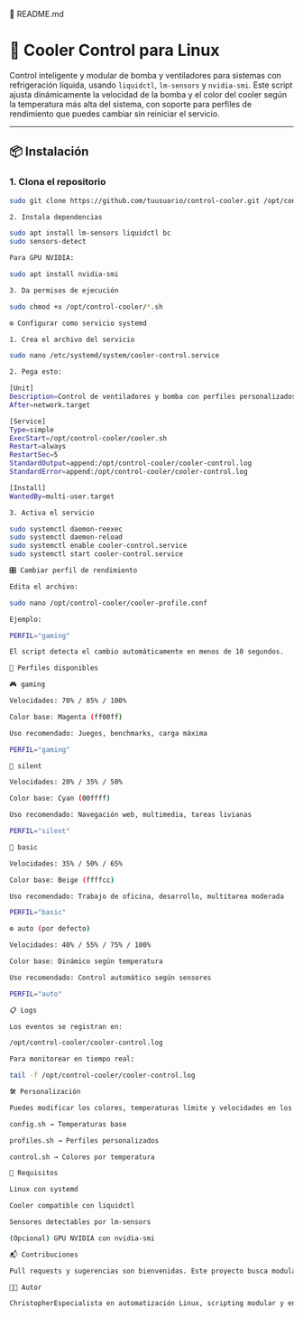 📄 README.md

# 🧊 Cooler Control para Linux

Control inteligente y modular de bomba y ventiladores para sistemas con refrigeración líquida, usando `liquidctl`, `lm-sensors` y `nvidia-smi`. Este script ajusta dinámicamente la velocidad de la bomba y el color del cooler según la temperatura más alta del sistema, con soporte para perfiles de rendimiento que puedes cambiar sin reiniciar el servicio.

---

## 📦 Instalación

### 1. Clona el repositorio

```bash
sudo git clone https://github.com/tuusuario/control-cooler.git /opt/control-cooler

2. Instala dependencias

sudo apt install lm-sensors liquidctl bc
sudo sensors-detect

Para GPU NVIDIA:

sudo apt install nvidia-smi

3. Da permisos de ejecución

sudo chmod +x /opt/control-cooler/*.sh

⚙️ Configurar como servicio systemd

1. Crea el archivo del servicio

sudo nano /etc/systemd/system/cooler-control.service

2. Pega esto:

[Unit]
Description=Control de ventiladores y bomba con perfiles personalizados
After=network.target

[Service]
Type=simple
ExecStart=/opt/control-cooler/cooler.sh
Restart=always
RestartSec=5
StandardOutput=append:/opt/control-cooler/cooler-control.log
StandardError=append:/opt/control-cooler/cooler-control.log

[Install]
WantedBy=multi-user.target

3. Activa el servicio

sudo systemctl daemon-reexec
sudo systemctl daemon-reload
sudo systemctl enable cooler-control.service
sudo systemctl start cooler-control.service

🎛️ Cambiar perfil de rendimiento

Edita el archivo:

sudo nano /opt/control-cooler/cooler-profile.conf

Ejemplo:

PERFIL="gaming"

El script detecta el cambio automáticamente en menos de 10 segundos.

🧪 Perfiles disponibles

🎮 gaming

Velocidades: 70% / 85% / 100%

Color base: Magenta (ff00ff)

Uso recomendado: Juegos, benchmarks, carga máxima

PERFIL="gaming"

🤫 silent

Velocidades: 20% / 35% / 50%

Color base: Cyan (00ffff)

Uso recomendado: Navegación web, multimedia, tareas livianas

PERFIL="silent"

🧩 basic

Velocidades: 35% / 50% / 65%

Color base: Beige (ffffcc)

Uso recomendado: Trabajo de oficina, desarrollo, multitarea moderada

PERFIL="basic"

⚙️ auto (por defecto)

Velocidades: 40% / 55% / 75% / 100%

Color base: Dinámico según temperatura

Uso recomendado: Control automático según sensores

PERFIL="auto"

📋 Logs

Los eventos se registran en:

/opt/control-cooler/cooler-control.log

Para monitorear en tiempo real:

tail -f /opt/control-cooler/cooler-control.log

🛠️ Personalización

Puedes modificar los colores, temperaturas límite y velocidades en los archivos:

config.sh → Temperaturas base

profiles.sh → Perfiles personalizados

control.sh → Colores por temperatura

🧠 Requisitos

Linux con systemd

Cooler compatible con liquidctl

Sensores detectables por lm-sensors

(Opcional) GPU NVIDIA con nvidia-smi

📬 Contribuciones

Pull requests y sugerencias son bienvenidas. Este proyecto busca modularidad, claridad y control total del hardware desde el entorno Linux.

🧑‍💻 Autor

ChristopherEspecialista en automatización Linux, scripting modular y entornos reproducibles.

